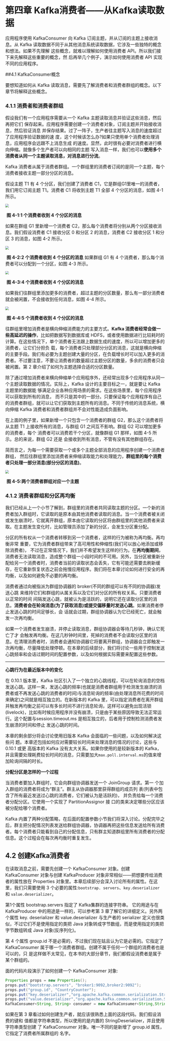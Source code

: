 # 第四章 Kafka消费者——从Kafka读取数据

应用程序使用 KafkaConsumer 向 Kafka 订阅主题，并从订阅的主题上接收消息。从 Kafka 读取数据不同于从其他消息系统读取数据，它涉及一些独特的概念和想法。如果不先理解 这些概念，就难以理解如何使用消费者 API。所以我们接下来先解释这些重要的概念，然 后再举几个例子，演示如何使用消费者 API 实现不同的应用程序。

##4.1 KafkaConsumer概念

要想知道如何从 Kafka 读取消息，需要先了解消费者和消费者群组的概念。以下章节将解释这些概念。

### 4.1.1 消费者和消费者群组

假设我们有一个应用程序需要从一个 Kafka 主题读取消息并验证这些消息，然后再把它们 保存起来。应用程序需要创建一个消费者对象，订阅主题并开始接收消息，然后验证消息 并保存结果。过了一阵子，生产者往主题写入消息的速度超过了应用程序验证数据的速 度，这个时候该怎么办?如果只使用单个消费者处理消息，应用程序会远跟不上消息生成 的速度。显然，此时很有必要对消费者进行横向伸缩。就像多个生产者可以向相同的主题 写入消息一样，我们也可以**使用多个消费者从同一个主题读取消息，对消息进行分流**。

Kafka 消费者从属于消费者群组。一个群组里的消费者订阅的是同一个主题，每个消费者接收主题一部分分区的消息。

假设主题 T1 有 4 个分区，我们创建了消费者 C1，它是群组G1里唯一的消费者，我们用它订阅主题 T1。消费者 C1 将收到主题 T1 全部 4 个分区的消息，如图 4-1 所示。

<img src="img/4-1.jpg" style="zoom:67%;" />

​																		**图 4-1:1 个消费者收到 4 个分区的消息**

如果在群组 G1 里新增一个消费者 C2，那么每个消费者将分别从两个分区接收消息。我们假设消费者 C1 接收分区 0 和分区 2 的消息，消费者 C2 接收分区 1 和分区 3 的消息，如图 4-2 所示。

<img src="img/4-2.jpg" style="zoom:67%;" />

​																	**图 4-2:2 个消费者收到 4 个分区的消息**
 如果群组 G1 有 4 个消费者，那么每个消费者可以分配到一个分区，如图 4-3 所示。

<img src="img/4-3.jpg" style="zoom:67%;" />

​																		**图 4-3:4 个消费者收到 4 个分区的消息**

如果我们往群组里添加更多的消费者，超过主题的分区数量，那么有一部分消费者就会被闲置，不会接收到任何消息，如图 4-4 所示。

<img src="img/4-4.jpg" style="zoom:67%;" />

​																			**图 4-4:5 个消费者收到 4 个分区的消息**

往群组里增加消费者是横向伸缩消费能力的主要方式。**Kafka 消费者经常会做一些高延迟的操作**，比如把数据写到数据库或 HDFS，或者使用数据进行比较耗时的计算。在这些情况下，单个消费者无法跟上数据生成的速度，所以可以增加更多的消费者，让它们分担负 载，每个消费者只处理部分分区的消息，这就是横向伸缩的主要手段。我们有必要为主题创建大量的分区，在负载增长时可以加入更多的消费者。不过要注意，不要让消费者的数量超过主题分区的数量，多余的消费者只会被闲置。第 2 章介绍了如何为主题选择合适的分区数量。

除了通过增加消费者来横向伸缩单个应用程序外，还经常出现多个应用程序从同一个主题读取数据的情况。实际上，Kafka 设计的主要目标之一，就是要让 Kafka 主题里的数据能 够满足企业各种应用场景的需求。在这些场景里，每个应用程序可以获取到所有的消息， 而不只是其中的一部分。只要保证每个应用程序有自己的消费者群组，就可以让它们获取到主题所有的消息。不同于传统的消息系统，横向伸缩 Kafka 消费者和消费者群组并不会对性能造成负面影响。

在上面的例子里，如果新增一个只包含一个消费者的群组 G2，那么这个消费者将从主题 T1 上接收所有的消息，与群组 G1 之间互不影响。群组 G2 可以增加更多的消费者，每个 消费者可以消费若干个分区，就像群组 G1 那样，如图 4-5 所示。总的来说，群组 G2 还是 会接收到所有消息，不管有没有其他群组存在。

简而言之，为每一个需要获取一个或多个主题全部消息的应用程序创建一个消费者群组， 然后往群组里添加消费者来伸缩读取能力和处理能力，**群组里的每个消费者只处理一部分消息(部分分区的消息)**。

<img src="img/4-5.jpg" style="zoom:67%;" />

​																	**图 4-5:两个消费者群组对应一个主题**

### 4.1.2 消费者群组和分区再均衡

我们已经从上一个小节了解到，群组里的消费者共同读取主题的分区。一个新的消费者加入群组时，它读取的是原本由其他消费者读取的消息。当一个消费者被关闭或发生崩溃时，它就离开群组，原本由它读取的分区将由群组里的其他消费者来读取。在主题发生变化时，比如管理员添加了新的分区，会发生分区重分配。

分区的所有权从一个消费者转移到另一个消费者，这样的行为被称为再均衡。再均衡非常 重要，它为消费者群组带来了高可用性和伸缩性(我们可以放心地添加或移除消费者)， 不过在正常情况下，我们并不希望发生这样的行为。在**再均衡期间**，消费者无法读取消息，造成整个群组一小段时间的不可用。另外，当分区被重新分配给另一个消费者时，消费者当前的读取状态会丢失，它有可能还需要去刷新缓存，在它重新恢复状态之前会拖慢应用程序。我们将在本章讨论如何进行安全的再均衡，以及如何避免不必要的再均衡。

消费者通过向被指派为群组协调器的 broker(不同的群组可以有不同的协调器)发送心跳 来维持它们和群组的从属关系以及它们对分区的所有权关系。只要消费者以正常的时间 间隔发送心跳，就被认为是活跃的，说明它还在读取分区里的消息。**消费者会在轮询消息(为了获取消息)或提交偏移量时发送心跳**。如果消费者停止发送心跳的时间足够长，会 话就会过期，群组协调器认为它已经死亡，就会触发一次再均衡。

如果一个消费者发生崩溃，并停止读取消息，群组协调器会等待几秒钟，确认它死亡了才 会触发再均衡。在这几秒钟时间里，死掉的消费者不会读取分区里的消息。在清理消费者时，消费者会通知协调器它将要离开群组，协调器会立即触发一次再均衡，尽量降低处理停顿。在本章的后续部分，我们将讨论一些用于控制发送心跳频率和会话过期时间的配置参数，以及如何根据实际需要来配置这些参数。

------

**心跳行为在最近版本中的变化**

在 0.10.1 版本里，Kafka 社区引入了一个独立的心跳线程，可以在轮询消息的空档发送心跳。这样一来，发送心跳的频率(也就是消费者群组用于检测发生崩溃的消费者或不再发送心跳的消费者的时间)与消息轮询的频率(由处理消息所花费的时间来确定)之间就是相互独立的。在新版本的 Kafka 里，可以指定消费者在离开群组并触发再均衡之前可以有多长时间不进行消息轮询，这样可以避免出现活锁(livelock)，比如有时候应用程序并没有崩溃，只是由于某些原因导致无法正常运行。这个配置与session.timeout.ms 是相互独立的，后者用于控制检测消费者发生崩溃的时间和停止 发送心跳的时间。

本章的剩余部分将会讨论使用旧版本 Kafka 会面临的一些问题，以及如何解决这些问 题。本章还包括如何应对需要较长时间来处理消息的情况的讨论，这些与 0.10.1 或更 高版本的 Kafka 没有太大关系。如果你使用的是较新版本的 Kafka，并且需要处理耗费较长时间的消息，只需要加大` max.poll.interval.ms `的值来增加轮询间隔的时长。

**分配分区是怎样的一个过程**

当消费者要加入群组时，它会向群组协调器发送一个 JoinGroup 请求。第一 个加入群组的消费者将成为“群主”。群主从协调器那里获得群组的成员列 表(列表中包含了所有最近发送过心跳的消费者，它们被认为是活跃的)， 并负责给每一个消费者分配分区。它使用一个实现了 PartitionAssignor 接 口的类来决定哪些分区应该被分配给哪个消费者。

Kafka 内置了两种分配策略，在后面的配置参数小节我们将深入讨论。分配完毕之后，群主把分配情况列表发送给群组协调器，协调器再把这些信息发送给所有消费者。每个消费者只能看到自己的分配信息，只有群主知道群组里所有消费者的分配信息。这个过程会在每次再均衡时重复发生。

## 4.2 创建Kafka消费者

在读取消息之前，需要先创建一个 KafkaConsumer 对象。创建 KafkaConsumer 对象与创建 KafkaProducer 对象非常相似——把想要传给消费者的属性放在 Properties 对象里。本章后续部分会深入讨论所有的属性。在这里，我们只需要使用 3 个必要的属性:`bootstrap. servers`、`key.deserializer` 和 `value.deserializer`。

第1个属性 bootstrap.servers 指定了 Kafka集群的连接字符串。 它的用途与在 KafkaProducer 中的用途是一样的，可以参考第 3 章了解它的详细定义。另外两个属性 key. deserializer 和 value.deserializer 与生产者的 serializer 定义也很类似，不过它们不是使用指定的类把 Java 对象转成字节数组，而是使用指定的类把字节数组转成 Java 对象(反序列化)。

第 4 个属性 group.id 不是必需的，不过我们现在姑且认为它是必需的。它指定了 KafkaConsumer 属于哪一个消费者群组。创建不属于任何一个群组的消费者也是可以的，只 是这样做不太常见，在本书的大部分章节，我们都假设消费者是属于某个群组的。

面的代码片段演示了如何创建一个 KafkaConsumer 对象:

```java
Properties props = new Properties();
props.put("bootstrap.servers", "broker1:9092,broker2:9092");
props.put("group.id", "CountryCounter");
props.put("key.deserializer","org.apache.kafka.common.serialization.StringDeserializer");
props.put("value.deserializer","org.apache.kafka.common.serialization.StringDeserializer");
KafkaConsumer<String, String> consumer = new KafkaConsumer<String,String>(props);
```

如果在第 3 章看过如何创建生产者，就应该很熟悉上面的这段代码。我们假设消费的键和 值都是字符串类型，所以使用的是内置的 StringDeserializer，并且使用字符串类型创建 了 KafkaConsumer 对象。唯一不同的是新增了 group.id 属性，它指定了消费者所属群组的 名字。